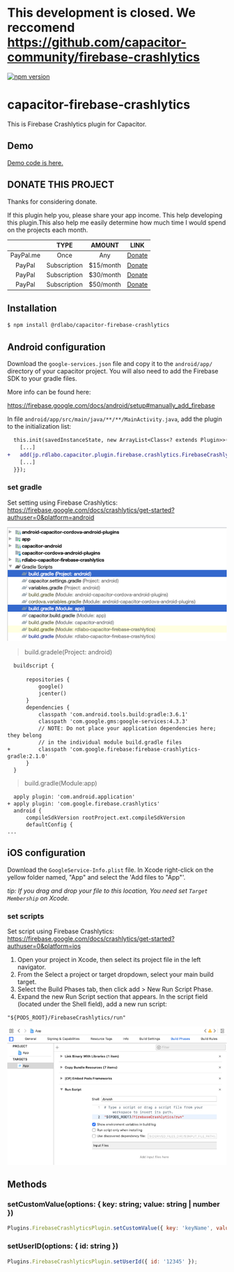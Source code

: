 # This development is closed. We reccomend https://github.com/capacitor-community/firebase-crashlytics

[![npm version](https://badge.fury.io/js/%40rdlabo%2Fcapacitor-firebase-crashlytics.svg)](https://badge.fury.io/js/%40rdlabo%2Fcapacitor-firebase-crashlytics)

# capacitor-firebase-crashlytics
This is Firebase Crashlytics plugin for Capacitor.

## Demo
[Demo code is here.](https://github.com/rdlabo-team/capacitor-firebase-crashlytics/tree/master/demo/angular)

## DONATE THIS PROJECT
Thanks for considering donate.

If this plugin help you, please share your app income. This help developing this plugin.This also help me easily determine how much time I would spend on the projects each month.

|  | TYPE | AMOUNT | LINK |
|:--:|:--:|:--:|:--:|
| PayPal.me | Once | Any | [Donate](https://www.paypal.me/rdlabo) |
| PayPal | Subscription | $15/month | [Donate](https://www.paypal.com/cgi-bin/webscr?cmd=_s-xclick&hosted_button_id=JHYSDYQB29MLC) |
| PayPal | Subscription | $30/month | [Donate](https://www.paypal.com/cgi-bin/webscr?cmd=_s-xclick&hosted_button_id=RCJ8A3KXG928A) |
| PayPal | Subscription | $50/month | [Donate](https://www.paypal.com/cgi-bin/webscr?cmd=_s-xclick&hosted_button_id=U2RQUKRPDA35C) |

## Installation
```bash
$ npm install @rdlabo/capacitor-firebase-crashlytics
```

## Android configuration
Download the `google-services.json` file and copy it to the `android/app/` directory of your capacitor project. You will also need to add the Firebase SDK to your gradle files. 

More info can be found here: 

https://firebase.google.com/docs/android/setup#manually_add_firebase

In file `android/app/src/main/java/**/**/MainActivity.java`, add the plugin to the initialization list:
    
```diff
  this.init(savedInstanceState, new ArrayList<Class<? extends Plugin>>() {{
    [...]
+   add(jp.rdlabo.capacitor.plugin.firebase.crashlytics.FirebaseCrashlyticsPlugin.class);
    [...]
  }});
```

### set gradle
Set setting using Firebase Crashlytics:
https://firebase.google.com/docs/crashlytics/get-started?authuser=0&platform=android

![](assets/picture_pc_c2b51a276a8d15851c970047e49377a7.png)

> build.gradele(Project: android)
```
  buildscript {
   
      repositories {
          google()
          jcenter()
      }
      dependencies {
          classpath 'com.android.tools.build:gradle:3.6.1'
          classpath 'com.google.gms:google-services:4.3.3'
          // NOTE: Do not place your application dependencies here; they belong
          // in the individual module build.gradle files
+         classpath 'com.google.firebase:firebase-crashlytics-gradle:2.1.0'
      }
  }
```

> build.gradle(Module:app)
```
  apply plugin: 'com.android.application'
+ apply plugin: 'com.google.firebase.crashlytics'
  android {
      compileSdkVersion rootProject.ext.compileSdkVersion
      defaultConfig {
...
```

## iOS configuration
Download the `GoogleService-Info.plist` file. In Xcode right-click on the yellow folder named, "App" and select the 'Add files to "App"'. 

*tip: If you drag and drop your file to this location, You need set `Target Membership` on Xcode.*

### set scripts
Set script using Firebase Crashlytics:
https://firebase.google.com/docs/crashlytics/get-started?authuser=0&platform=ios

1. Open your project in Xcode, then select its project file in the left navigator.
2. From the Select a project or target dropdown, select your main build target.
3. Select the Build Phases tab, then click add > New Run Script Phase.
4. Expand the new Run Script section that appears. In the script field (located under the Shell field), add a new run script:

```
"${PODS_ROOT}/FirebaseCrashlytics/run"
```

![](assets/picture_pc_c86d8b77423a370330293e0ad98aca85.png)

## Methods
### setCustomValue(options: { key: string; value: string | number })

```js
Plugins.FirebaseCrashlyticsPlugin.setCustomValue({ key: 'keyName', value: 'valueName' });
```

### setUserID(options: { id: string })

```js
Plugins.FirebaseCrashlyticsPlugin.setUserId({ id: '12345' });
```

